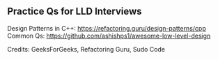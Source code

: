 ## Practice Qs for LLD Interviews

Design Patterns in C++: https://refactoring.guru/design-patterns/cpp
Common Qs: https://github.com/ashishps1/awesome-low-level-design


Credits: GeeksForGeeks, Refactoring Guru, Sudo Code

